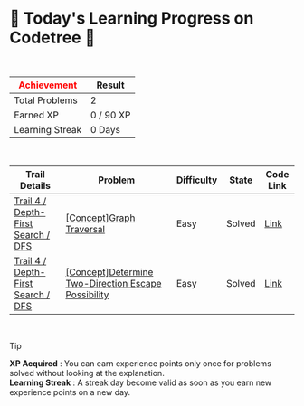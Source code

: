 # 🌲 Today's Learning Progress on Codetree 🌲

<br />

| <span style="color:red;display:block;text-align:center;"> **Achievement**</span> | Result |
|---|---|
|Total Problems| 2 |
| Earned XP | 0 / 90 XP |
| Learning Streak | 0 Days |

<br />

|Trail Details|Problem|Difficulty|State|Code Link|
|---|---|---|---|---|
|[Trail 4 / Depth-First Search / DFS](https://www.codetree.ai/trail-info/intermediate-low/)|[[Concept]Graph Traversal](https://www.codetree.ai/trails/complete/curated-cards/intro-graph-traversal/)|Easy|Solved|[Link](https://github.com/Bobbybrojo/DSA/blob/main/251023/Graph%20Traversal/graph-traversal.py)|
|[Trail 4 / Depth-First Search / DFS](https://www.codetree.ai/trail-info/intermediate-low/)|[[Concept]Determine Two-Direction Escape Possibility](https://www.codetree.ai/trails/complete/curated-cards/intro-determine-escapableness-with-2-ways/)|Easy|Solved|[Link](https://github.com/Bobbybrojo/DSA/blob/main/251023/Determine%20Two-Direction%20Escape%20Possibility/determine-escapableness-with-2-ways.py)|


<br />

> [!TIP]
> **XP Acquired** : You can earn experience points only once for problems solved without looking at the explanation.  
> **Learning Streak** : A streak day become valid as soon as you earn new experience points on a new day.

